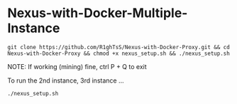# Nexus-with-Docker-Multiple-Instance

	git clone https://github.com/R1ghTsS/Nexus-with-Docker-Proxy.git && cd Nexus-with-Docker-Proxy && chmod +x nexus_setup.sh && ./nexus_setup.sh

NOTE: If working (mining) fine, ctrl P + Q to exit

To run the 2nd instance, 3rd instance ...

	./nexus_setup.sh
